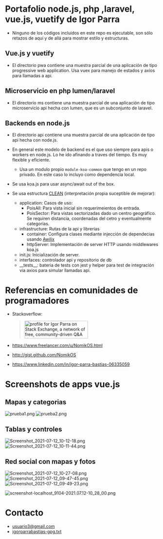 # Portafolio node.js, php ,laravel, vue.js, vuetify de Igor Parra

- Ninguno de los códigos incluidos en este repo es ejecutable, son sólo retazos de aquí y de allá para mostrar estilo y estructuras.

## Vue.js y vuetify

- El directorio pwa contiene una muestra parcial de una aplicación de tipo progressive web application. Usa vuex para manejo de estados y axios para llamadas a api.

## Microservicio en php lumen/laravel

- El directorio ms contiene una muestra parcial de una aplicación de tipo microservicio api hecha con lumen, que es un subconjunto de laravel.

## Backends en node.js

- El directorio api contiene una muestra parcial de una aplicación de tipo api hecha con node.js.

- En general este modelo de backend es el que uso siempre para apis o workers en node.js. Lo he ido afinando a traves del tiempo. Es muy flexible y eficiente.
  - Usa un modulo propio `module-koa-common` que tengo en un repo privado. En este caso lo incluyo como dependencia local.
- Se usa koa.js para usar async/await out of the box. 
- Se usa estructura [CLEAN](https://www.freecodecamp.org/news/a-quick-introduction-to-clean-architecture-990c014448d2/) (interpretación propia suceptible de mejorar):
  - application: Casos de uso:
    - PoisAll: Para vista inicial sin requerimeientos de entrada.
    - PoisSector: Para vistas sectorizadas dado un centro geográfico. Se requiren distancia, coordenadas del cetro y eventualmente categorias.
  - infrastructure: Rutas de la api y librerias 
    - container: Configura clases mediante injección de dependecias usando [Awilix](https://www.npmjs.com/package/awilix)
    - httpServer: Implementación de server HTTP usando middlewares koa.js
  - init.js: Inicialización de server.
  - interfaces: controlador api y repositorio de db
  - \_\_tests__: bateria de tests con jest y helper para test de integración via axios para simular llamadas api.

# Referencias en comunidades de programadores

* Stackoverflow:
  > <a href="https://stackoverflow.com/users/333061/igor-parra?tab=topactivity"><img src="https://stackexchange.com/users/flair/132394.png" width="208" height="58" alt="profile for Igor Parra on Stack Exchange, a network of free, community-driven Q&amp;A sites" title="profile for Igor Parra on Stack Exchange, a network of free, community-driven Q&amp;A sites"></a>

* https://www.freelancer.com/u/NomikOS.html
* http://gist.github.com/NomikOS
* https://www.linkedin.com/in/igor-parra-bastias-06335059

# Screenshots de apps vue.js

## Mapas y categorias
![prueba1.png](screenshots/prueba1.png)
![prueba2.png](screenshots/prueba2.png)

## Tablas y controles
![Screenshot_2021-07-12_10-12-18.png](screenshots/Screenshot_2021-07-12_10-12-18.png)
![Screenshot_2021-07-12_10-11-44.png](screenshots/Screenshot_2021-07-12_10-11-44.png)

## Red social con mapas y fotos
![Screenshot_2021-07-12_10-27-08.png](screenshots/Screenshot_2021-07-12_10-27-08.png)
![Screenshot_2021-07-12_09-47-45.png](screenshots/Screenshot_2021-07-12_09-47-45.png)
![Screenshot_2021-07-12_09-49-23.png](screenshots/Screenshot_2021-07-12_09-49-23.png)

![screenshot-localhost_9104-2021.07.12-10_28_00.png](screenshots/screenshot-localhost_9104-2021.07.12-10_28_00.png)

# Contacto

- usuario3@gmail.com
- [igorparrabastias-gpg.txt](igorparrabastias-gpg.txt)






